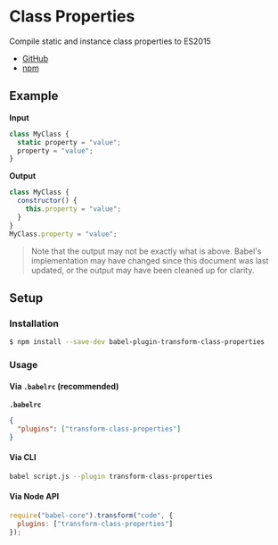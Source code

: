 # Class Properties

Compile static and instance class properties to ES2015

- [GitHub](https://github.com/babel/babel/tree/master/packages/babel-plugin-transform-class-properties)
- [npm](https://www.npmjs.com/package/babel-plugin-transform-class-properties)

## Example

**Input**

```js
class MyClass {
  static property = "value";
  property = "value";
}
```

**Output**

```js
class MyClass {
  constructor() {
    this.property = "value";
  }
}
MyClass.property = "value";
```

> Note that the output may not be exactly what is above. Babel's implementation
> may have changed since this document was last updated, or the output may have
> been cleaned up for clarity.

## Setup

### Installation

```sh
$ npm install --save-dev babel-plugin-transform-class-properties
```

### Usage

#### Via `.babelrc` (recommended)

**`.babelrc`**

```json
{
  "plugins": ["transform-class-properties"]
}
```

#### Via CLI

```sh
babel script.js --plugin transform-class-properties
```

#### Via Node API

```js
require("babel-core").transform("code", {
  plugins: ["transform-class-properties"]
});
```
